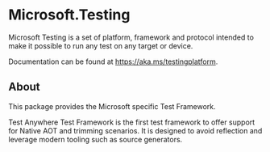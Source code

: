 # Microsoft.Testing

Microsoft Testing is a set of platform, framework and protocol intended to make it possible to run any test on any target or device.

Documentation can be found at <https://aka.ms/testingplatform>.

## About

This package provides the Microsoft specific Test Framework.

Test Anywhere Test Framework is the first test framework to offer support for Native AOT and trimming scenarios. It is designed to avoid reflection and leverage modern tooling such as source generators.

